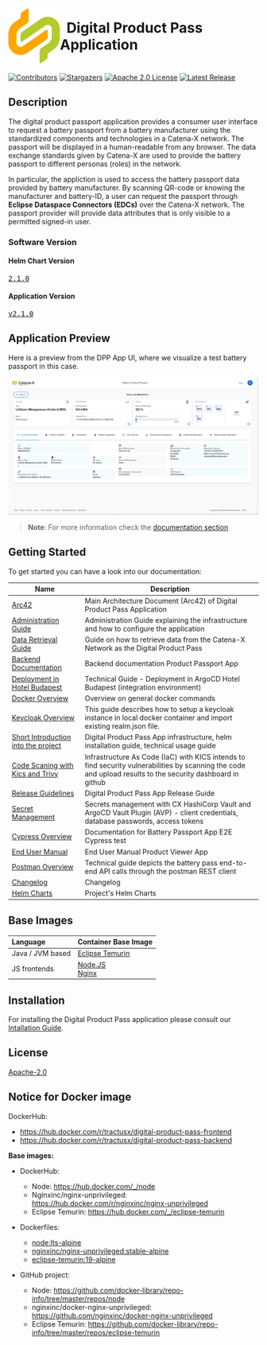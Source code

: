 <!--
  Catena-X - Product Passport Consumer Frontend
 
  Copyright (c) 2022, 2024 BASF SE, BMW AG, Henkel AG & Co. KGaA
  Copyright (c) 2022, 2024 Contributors to the Eclipse Foundation

  See the NOTICE file(s) distributed with this work for additional
  information regarding copyright ownership.
 
  This program and the accompanying materials are made available under the
  terms of the Apache License, Version 2.0 which is available at
  https://www.apache.org/licenses/LICENSE-2.0.
 
  Unless required by applicable law or agreed to in writing, software
  distributed under the License is distributed on an "AS IS" BASIS
  WITHOUT WARRANTIES OR CONDITIONS OF ANY KIND,
  either express or implied. See the
  License for the specific language govern in permissions and limitations
  under the License.
 
  SPDX-License-Identifier: Apache-2.0
-->

<h1 style="display:flex; align-items: center;"><img src="./docs/catena-x-logo.svg"/>&nbsp;&nbsp;Digital Product Pass Application</h1>

[![Contributors][contributors-shield]][contributors-url]
[![Stargazers][stars-shield]][stars-url]
[![Apache 2.0 License][license-shield]][license-url]
[![Latest Release][release-shield]][release-url]

## Description

The digital product passport  application provides a consumer user interface to request a battery passport from a battery manufacturer using the standardized components and technologies in a Catena-X network. The passport will be displayed in a human-readable from any browser. The data exchange standards given by Catena-X are used to provide the battery passport to different personas (roles) in the network.

In particular, the appliction is used to access the battery passport data provided by battery manufacturer. By scanning QR-code or knowing the manufacturer and battery-ID, a user can request the passport  through **Eclipse Dataspace Connectors (EDCs)** over the Catena-X network. The passport provider will provide data attributes that is only visible to a permitted signed-in user. 

### Software Version
#### Helm Chart Version
<pre id="helm-version"><a href="https://github.com/eclipse-tractusx/digital-product-pass/releases/tag/digital-product-pass-2.1.0">2.1.0</a></pre>
#### Application Version
<pre id="app-version"><a href="https://github.com/eclipse-tractusx/digital-product-pass/releases/tag/v2.1.0">v2.1.0</a></pre>



## Application Preview

Here is a preview from the DPP App UI, where we visualize a test battery passport in this case.

![General Info View](./docs/arc42/media/GraphicBatteryPassportViewGeneralInfo.png)

> **Note**: For more information check the [documentation section](./docs/README.md)

## Getting Started

To get started you can have a look into our documentation:

| Name                                                                      | Description                                                                                                                                                 |
| ----------------------------------------------------------------          |-------------------------------------------------------------------------------------------------------------------------------------------------------------|
| [Arc42](./docs/arc42/Arc42.md)                                             | Main Architecture Document (Arc42) of Digital Product Pass Application                                                                                      |
| [Administration Guide](./docs/admin%20guide/Admin_Guide.md)                  | Administration Guide explaining the infrastructure and how to configure the application                                                                     |
| [Data Retrieval Guide](./docs/data%20retrieval%20guide/DataRetrievalGuide.md)                  | Guide on how to retrieve data from the Catena-X Network as the Digital Product Pass                                                                    |
| [Backend Documentation](./dpp-backend/digitalproductpass/README.md)          | Backend documentation Product Passport App                                                                                                                  |
| [Deployment in Hotel Budapest](./deployment/README.md)                     | Technical Guide - Deployment in ArgoCD Hotel Budapest (integration environment)                                                                             |
| [Docker Overview](./docker/README.md)                                      | Overview on general docker commands                                                                                                                         |
| [Keycloak Overview](./deployment/local/docker/Keycloak/README.md)                     | This guide describes how to setup a keycloak instance in local docker container and import existing realm.json file.                                        |
| [Short Introduction into the project](./docs/GETTING-STARTED.md)           | Digital Product Pass App infrastructure, helm installation guide, technical usage guide                                                                     |
| [Code Scaning with Kics and Trivy](./docs/IaC.md)                          | Infrastructure As Code (IaC) with KICS intends to find security vulnerabilities by scanning the code and upload results to the security dashboard in github |
| [Release Guidelines](./docs/RELEASE.md)                                     | Digital Product Pass App Release Guide                                                                                                             |
| [Secret Management](./docs/SECRETS_MANAGEMENT.md)                          | Secrets management with CX HashiCorp Vault and ArgoCD Vault Plugin (AVP) - client credentials, database passwords, access tokens                            |
| [Cypress Overview](./docs/cypress/CYPRESS.md)                              | Documentation for Battery Passport App E2E Cypress test                                                                                                     |
| [End User Manual](./docs/user%20manual/User%20Manual%20Product%20Viewer%20App.md)             | End User Manual Product Viewer App                                                                                                                          |
| [Postman Overview](./deployment/local/postman//README.md)                                    | Technical guide depicts the battery pass end-to-end API calls through the postman REST client                                                               |
| [Changelog](./CHANGELOG.md)                                                | Changelog                                                                                                                                                   |
| [Helm Charts](https://github.com/eclipse-tractusx/digital-product-pass/tree/main/charts/digital-product-pass)                                                | Project's Helm Charts                                                                                                                                       |



## Base Images
| Language | Container Base Image |
| :------- | :------------------- |
| Java / JVM based   | [Eclipse Temurin](https://hub.docker.com/_/eclipse-temurin) |
| JS frontends       | [Node.JS](https://hub.docker.com/_/node)  <br/> [Nginx](https://hub.docker.com/r/nginxinc/nginx-unprivileged) |
      

## Installation
For installing the Digital Product Pass application please consult our [Intallation Guide](./INSTALL.md).

## License

[Apache-2.0](https://raw.githubusercontent.com/eclipse-tractusx/digital-product-pass/main/LICENSE)


## Notice for Docker image

DockerHub:
- https://hub.docker.com/r/tractusx/digital-product-pass-frontend
- https://hub.docker.com/r/tractusx/digital-product-pass-backend

**Base images:**
- DockerHub:
    - Node: https://hub.docker.com/_/node
    - Nginxinc/nginx-unprivileged: https://hub.docker.com/r/nginxinc/nginx-unprivileged
    - Eclipse Temurin: https://hub.docker.com/_/eclipse-temurin

- Dockerfiles:
    - [node:lts-alpine](https://github.com/nodejs/docker-node)
    - [nginxinc/nginx-unprivileged:stable-alpine](https://github.com/nginxinc/docker-nginx-unprivileged/blob/main/Dockerfile-alpine.template)
    - [eclipse-temurin:19-alpine](https://github.com/adoptium/containers)

- GitHub project:
    - Node: https://github.com/docker-library/repo-info/tree/master/repos/node
    - nginxinc/docker-nginx-unprivileged: https://github.com/nginxinc/docker-nginx-unprivileged
    - Eclipse Temurin: https://github.com/docker-library/repo-info/tree/master/repos/eclipse-temurin



<!-- MARKDOWN LINKS & IMAGES -->
<!-- https://www.markdownguide.org/basic-syntax/#reference-style-links -->

[contributors-shield]: https://img.shields.io/github/contributors/eclipse-tractusx/digital-product-pass.svg?style=for-the-badge

[contributors-url]: https://github.com/eclipse-tractusx/digital-product-pass/graphs/contributors

[stars-shield]: https://img.shields.io/github/stars/eclipse-tractusx/digital-product-pass.svg?style=for-the-badge

[stars-url]: https://github.com/eclipse-tractusx/digital-product-pass/stargazers

[license-shield]: https://img.shields.io/github/license/eclipse-tractusx/digital-product-pass.svg?style=for-the-badge

[license-url]: https://github.com/eclipse-tractusx/digital-product-pass/blob/main/LICENSE

[release-shield]: https://img.shields.io/github/v/release/eclipse-tractusx/digital-product-pass.svg?style=for-the-badge

[release-url]: https://github.com/eclipse-tractusx/digital-product-pass/releases
